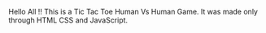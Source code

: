 Hello All !!
This is a Tic Tac Toe Human Vs Human Game.
It was made only through HTML CSS and JavaScript.

